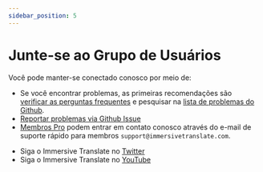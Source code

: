 ```yaml
---
sidebar_position: 5
---
```


# Junte-se ao Grupo de Usuários

Você pode manter-se conectado conosco por meio de:

- Se você encontrar problemas, as primeiras recomendações são [verificar as perguntas frequentes](/docs/faq/) e pesquisar na [lista de problemas do Github](https://github.com/immersive-translate/immersive-translate/issues/).
- [Reportar problemas via Github Issue](https://github.com/immersive-translate/immersive-translate/issues/)
- [Membros Pro](https://immersivetranslate.com/en/pricing/) podem entrar em contato conosco através do e-mail de suporte rápido para membros `support@immersivetranslate.com`.
<!-- - [Assine o Immersive Translate por e-mail](https://immersivetranslate.substack.com/) Receba as últimas atualizações e (benefícios) em tempo hábil. -->
- Siga o Immersive Translate no [Twitter](https://twitter.com/immersivetrans)
- Siga o Immersive Translate no [YouTube](https://www.youtube.com/channel/UCjflHbaIz5bVqv08ZUYMQCA)
<!-- - [Junte-se ao grupo do Telegram](https://t.me/+rq848Z09nehlOTgx) para participar de discussões sobre funcionalidades. -->
<!-- - [Junte-se ao canal do Telegram](https://t.me/immersivetranslate) para receber as últimas notícias! -->